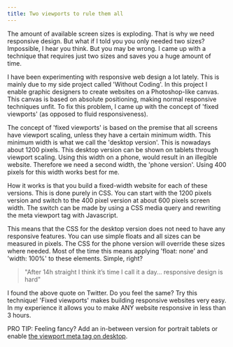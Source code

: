 ```yaml
---
title: Two viewports to rule them all
---
```



The amount of available screen sizes is exploding. That is why we need responsive design. But what if I told you you only needed two sizes? Impossible, I hear you think. But you may be wrong. I came up with a technique that requires just two sizes and saves you a huge amount of time.&nbsp;

I have been experimenting with responsive web design a lot lately. This is mainly due to my side project called 'Without Coding'. In this project I enable graphic designers to create websites on a Photoshop-like canvas. This canvas is based on absolute positioning, making normal responsive techniques unfit. To fix this problem, I came up with the concept of 'fixed viewports' (as opposed to fluid responsiveness).

The concept of 'fixed viewports' is based on the premise that all screens have viewport scaling, unless they have a certain minimum width. This minimum width is what we call the 'desktop version'. This is nowadays about 1200 pixels. This desktop version can be shown on tablets through viewport scaling. Using this width on a phone, would result in an illegible website. Therefore we need a second width, the 'phone version'. Using 400 pixels for this width works best for me.

How it works is that you build a fixed-width website for each of these versions. This is done purely in CSS. You can start with the 1200 pixels version and switch to the 400 pixel version at about 600 pixels screen width. The switch can be made by using a CSS media query and rewriting the meta viewport tag with Javascript.&nbsp;

This means that the CSS for the desktop version does not need to have any responsive features. You can use simple floats and all sizes can be measured in pixels. The CSS for the phone version will override these sizes where needed. Most of the time this means applying 'float: none' and 'width: 100%' to these elements. Simple, right?

> "After 14h straight I think it’s time I call it a day… responsive design is hard"

I found the above quote on Twitter. Do you feel the same? Try this technique! 'Fixed viewports' makes building responsive websites very easy. In my experience it allows you to make ANY website responsive in less than 3 hours.

PRO TIP: Feeling fancy? Add an in-between version for portrait tablets or enable [the viewport meta tag on desktop](/blog/the-viewport-meta-tag-on-desktop/).
